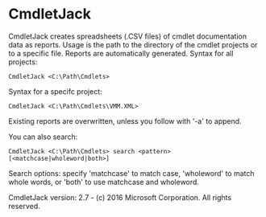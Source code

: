 # CmdletJack
CmdletJack creates spreadsheets (.CSV files) of cmdlet documentation
data as reports. Usage is the path to the directory of the cmdlet
projects or to a specific file. Reports are automatically generated.
Syntax for all projects:

    CmdletJack <C:\Path\Cmdlets>

Syntax for a specifc project:

    CmdletJack <C:\Path\Cmdlets\VMM.XML>

Existing reports are overwritten, unless you follow with '-a' to append.

You can also search:

    CmdletJack <C:\Path\Cmdlets> search <pattern> [<matchcase|wholeword|both>]

Search options: specify 'matchcase' to match case, 'wholeword' to match whole words,
or 'both' to use matchcase and wholeword.

CmdletJack version: 2.7 - (c) 2016 Microsoft Corporation. All rights reserved.
